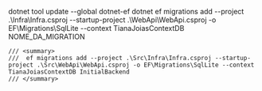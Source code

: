 ﻿dotnet tool update --global dotnet-ef
dotnet ef migrations add --project .\Infra\Infra.csproj --startup-project .\WebApi\WebApi.csproj -o EF\Migrations\SqlLite --context TianaJoiasContextDB NOME_DA_MIGRATION

    /// <summary>
    ///  ef migrations add --project .\Src\Infra\Infra.csproj --startup-project .\Src\WebApi\WebApi.csproj -o EF\Migrations\SqlLite --context TianaJoiasContextDB InitialBackend
    /// </summary>